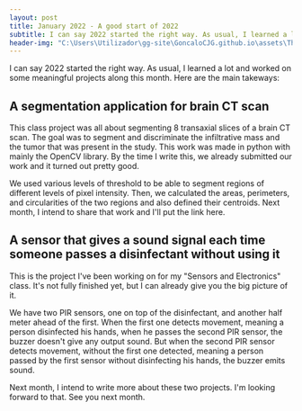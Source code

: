 ```yaml
---
layout: post
title: January 2022 - A good start of 2022
subtitle: I can say 2022 started the right way. As usual, I learned a lot and worked on some meaningful projects along this month.
header-img: "C:\Users\Utilizador\gg-site\GoncaloCJG.github.io\assets\Thumb_January2022.png"
---
```


I can say 2022 started the right way. As usual, I learned a lot and worked on some meaningful projects along this month. Here are the main takeways:


## A segmentation application for brain CT scan
This class project was all about segmenting 8 transaxial slices of a brain CT scan. The goal was to segment and discriminate the infiltrative mass and the tumor that was present in the study. This work was made in python with mainly the OpenCV library. By the time I write this, we already submitted our work and it turned out pretty good.

We used various levels of threshold to be able to segment regions of different levels of pixel intensity. Then, we calculated the areas, perimeters, and circularities of the two regions and also defined their centroids. Next month, I intend to share that work and I'll put the link here.


## A sensor that gives a sound signal each time someone passes a disinfectant without using it
This is the project I've been working on for my "Sensors and Electronics" class. It's not fully finished yet, but I can already give you the big picture of it.

We have two PIR sensors, one on top of the disinfectant, and another half meter ahead of the first. When the first one detects movement, meaning a person disinfected his hands, when he passes the second PIR sensor, the buzzer doesn't give any output sound. But when the second PIR sensor detects movement, without the first one detected, meaning a person passed by the first sensor without disinfecting his hands, the buzzer emits sound.


Next month, I intend to write more about these two projects. I'm looking forward to that. See you next month.